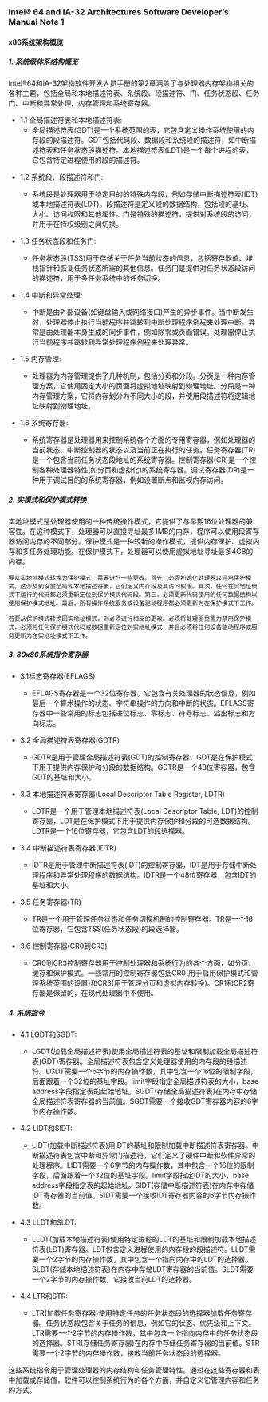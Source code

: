 ### Intel® 64 and IA-32 Architectures Software Developer’s Manual Note 1

#### x86系统架构概览

##### 1. 系统级体系结构概览

​	Intel®64和IA-32架构软件开发人员手册的第2章涵盖了与处理器内存架构相关的各种主题，包括全局和本地描述符表、系统段、段描述符、门、任务状态段、任务门、中断和异常处理、内存管理和系统寄存器。

+ 1.1 全局描述符表和本地描述符表: 
  + 全局描述符表(GDT)是一个系统范围的表，它包含定义操作系统使用的内存段的段描述符。GDT包括代码段、数据段和系统段的描述符，如中断描述符表和任务状态段描述符。本地描述符表(LDT)是一个每个进程的表，它包含特定进程使用的段的描述符。

* 1.2 系统段、段描述符和门:
  * 系统段是处理器用于特定目的的特殊内存段，例如存储中断描述符表(IDT)或本地描述符表(LDT)。段描述符是定义段的数据结构，包括段的基址、大小、访问权限和其他属性。门是特殊的描述符，提供对系统段的访问，并用于在特权级别之间切换。

* 1.3 任务状态段和任务门:
  * 任务状态段(TSS)用于存储关于任务当前状态的信息，包括寄存器值、堆栈指针和恢复任务状态所需的其他信息。任务门是提供对任务状态段访问的描述符，用于多任务系统中的任务切换。

* 1.4 中断和异常处理:
  * 中断是由外部设备(如键盘输入或网络接口)产生的异步事件。当中断发生时，处理器停止执行当前程序并跳转到中断处理程序例程来处理中断。异常是由处理器本身生成的同步事件，例如除零或页面错误。处理器停止执行当前程序并跳转到异常处理程序例程来处理异常。

* 1.5 内存管理:
  * 处理器为内存管理提供了几种机制，包括分页和分段。分页是一种内存管理方案，它使用固定大小的页面将虚拟地址映射到物理地址。分段是一种内存管理方案，它将内存划分为不同大小的段，并使用段描述符将逻辑地址映射到物理地址。

* 1.6 系统寄存器:
  * 系统寄存器是处理器用来控制系统各个方面的专用寄存器，例如处理器的当前状态、中断控制器的状态以及当前正在执行的任务。任务寄存器(TR)是一个包含当前任务状态段地址的系统寄存器。控制寄存器(CR)是一个控制各种处理器特性(如分页和虚拟化)的系统寄存器。调试寄存器(DR)是一种用于调试目的的系统寄存器，例如设置断点和监视内存访问。

##### 2. 实模式和保护模式转换

​	实地址模式是处理器使用的一种传统操作模式，它提供了与早期16位处理器的兼容性。在这种模式下，处理器可以直接寻址最多1MB的内存，程序可以使用段寄存器访问内存的不同部分。保护模式是一种较新的操作模式，提供内存保护、虚拟内存和多任务处理功能。在保护模式下，处理器可以使用虚拟地址寻址最多4GB的内存。

 	要从实地址模式转换为保护模式，需要进行一些更改。首先，必须初始化处理器以启用保护模式。这涉及到设置全局和本地描述符表，它们定义内存段及其访问权限。其次，任何在实地址模式下运行的代码都必须重新定位到保护模式代码段。第三，必须更新代码使用的任何数据结构以使用保护模式地址。最后，所有操作系统服务或设备驱动程序都必须更新为在保护模式下工作。
 	
 	若要从保护模式转换回实地址模式，则必须进行相反的更改。必须将处理器重置为禁用保护模式，必须将任何保护模式代码或数据重新定位到实地址模式，并且必须将任何设备驱动程序或服务更新为在实地址模式下工作。

##### 3. 80x86系统指令寄存器

* 3.1标志寄存器(EFLAGS)
  * EFLAGS寄存器是一个32位寄存器，它包含有关处理器的状态信息，例如最后一个算术操作的状态、字符串操作的方向和中断的状态。EFLAGS寄存器中一些常用的标志包括进位标志、零标志、符号标志、溢出标志和方向标志。

* 3.2 全局描述符表寄存器(GDTR)
  * GDTR是用于管理全局描述符表(GDT)的控制寄存器，GDT是在保护模式下用于提供内存保护和分段的数据结构。GDTR是一个48位寄存器，包含GDT的基址和大小。

* 3.3 本地描述符表寄存器(Local Descriptor Table Register, LDTR)
  * LDTR是一个用于管理本地描述符表(Local Descriptor Table, LDT)的控制寄存器，LDT是在保护模式下用于提供内存保护和分段的可选数据结构。LDTR是一个16位寄存器，它包含LDT的段选择器。

* 3.4 中断描述符表寄存器(IDTR)
  * IDTR是用于管理中断描述符表(IDT)的控制寄存器，IDT是用于存储中断处理程序和异常处理程序的数据结构。IDTR是一个48位寄存器，包含IDT的基址和大小。

* 3.5 任务寄存器(TR)
  * TR是一个用于管理任务状态和任务切换机制的控制寄存器。TR是一个16位寄存器，它包含TSS(任务状态段)的段选择器。

* 3.6 控制寄存器(CR0到CR3)
  * CR0到CR3控制寄存器用于控制处理器和系统行为的各个方面，如分页、缓存和保护模式。一些常用的控制寄存器包括CR0(用于启用保护模式和管理系统范围的设置)和CR3(用于管理分页和虚拟内存转换)。CR1和CR2寄存器是保留的，在现代处理器中不使用。

##### 4. 系统指令

* 4.1 LGDT和SGDT:
  * LGDT(加载全局描述符表)使用全局描述符表的基址和限制加载全局描述符表(GDT)寄存器。全局描述符表包含定义处理器使用的内存段的段描述符。LGDT需要一个6字节的内存操作数，其中包含一个16位的限制字段，后面跟着一个32位的基址字段。limit字段指定全局描述符表的大小，base address字段指定表的起始地址。SGDT(存储全局描述符表)在内存中存储全局描述符表寄存器的当前值。SGDT需要一个接收GDT寄存器内容的6字节内存操作数。

* 4.2 LIDT和SIDT:
  * LIDT(加载中断描述符表)用IDT的基址和限制加载中断描述符表寄存器。中断描述符表包含中断和异常门描述符，它们定义了硬件中断和软件异常的处理程序。LIDT需要一个6字节的内存操作数，其中包含一个16位的限制字段，后面跟着一个32位的基址字段。limit字段指定IDT的大小，base address字段指定表的起始地址。SIDT(存储中断描述符表)在内存中存储IDT寄存器的当前值。SIDT需要一个接收IDT寄存器内容的6字节内存操作数。

* 4.3 LLDT和SLDT:
  * LLDT(加载本地描述符表)使用特定进程的LDT的基址和限制加载本地描述符表(LDT)寄存器。LDT包含定义进程使用的内存段的段描述符。LLDT需要一个2字节的内存操作数，其中包含一个指向内存中的LDT的选择器。SLDT(存储本地描述符表)在内存中存储LDT寄存器的当前值。SLDT需要一个2字节的内存操作数，它接收当前LDT的选择器。

* 4.4 LTR和STR:
  * LTR(加载任务寄存器)使用特定任务的任务状态段的选择器加载任务寄存器。任务状态段包含关于任务的信息，例如它的状态、优先级和上下文。LTR需要一个2字节的内存操作数，其中包含一个指向内存中的任务状态段的选择器。STR(存储任务寄存器)在内存中存储任务寄存器的当前值。STR需要一个2字节的内存操作数，接收当前任务状态段的选择器。

这些系统指令用于管理处理器的内存结构和任务管理特性。通过在这些寄存器和表中加载或存储值，软件可以控制系统行为的各个方面，并自定义它管理内存和任务的方式。



